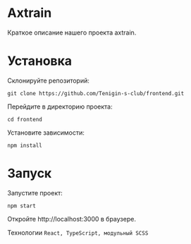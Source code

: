 # Axtrain

Краткое описание нашего проекта axtrain.

# Установка

Склонируйте репозиторий:

`git clone https://github.com/Tenigin-s-club/frontend.git`

Перейдите в директорию проекта:

`cd frontend`

Установите зависимости:

`npm install`

# Запуск

Запустите проект:

`npm start`

Откройте http://localhost:3000 в браузере.

Технологии
`React, TypeScript, модульный SCSS`
